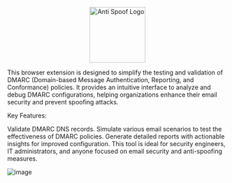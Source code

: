 
<p align="center">
  <img src="https://github.com/user-attachments/assets/4bc40e8e-e8f6-41c4-a84a-b711da4e8214" alt="Anti Spoof Logo" width="128">
</p>

This browser extension is designed to simplify the testing and validation of DMARC (Domain-based Message Authentication, Reporting, and Conformance) policies. It provides an intuitive interface to analyze and debug DMARC configurations, helping organizations enhance their email security and prevent spoofing attacks.

Key Features:

Validate DMARC DNS records.
Simulate various email scenarios to test the effectiveness of DMARC policies.
Generate detailed reports with actionable insights for improved configuration.
This tool is ideal for security engineers, IT administrators, and anyone focused on email security and anti-spoofing measures.

![image](https://github.com/user-attachments/assets/3004bfe0-c61c-45a7-938c-78dc12c98a55)

